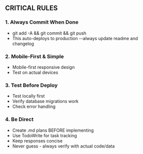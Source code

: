 ## CRITICAL RULES

### 1. Always Commit When Done
- git add -A && git commit && git push
- This auto-deploys to production
--always update readme and changelog 

### 2. Mobile-First & Simple
- Mobile-first responsive design
- Test on actual devices

### 3. Test Before Deploy
- Test locally first
- Verify database migrations work
- Check error handling

### 4. Be Direct
- Create .md plans BEFORE implementing
- Use TodoWrite for task tracking
- Keep responses concise
- Never guess - always verify with actual code/data
